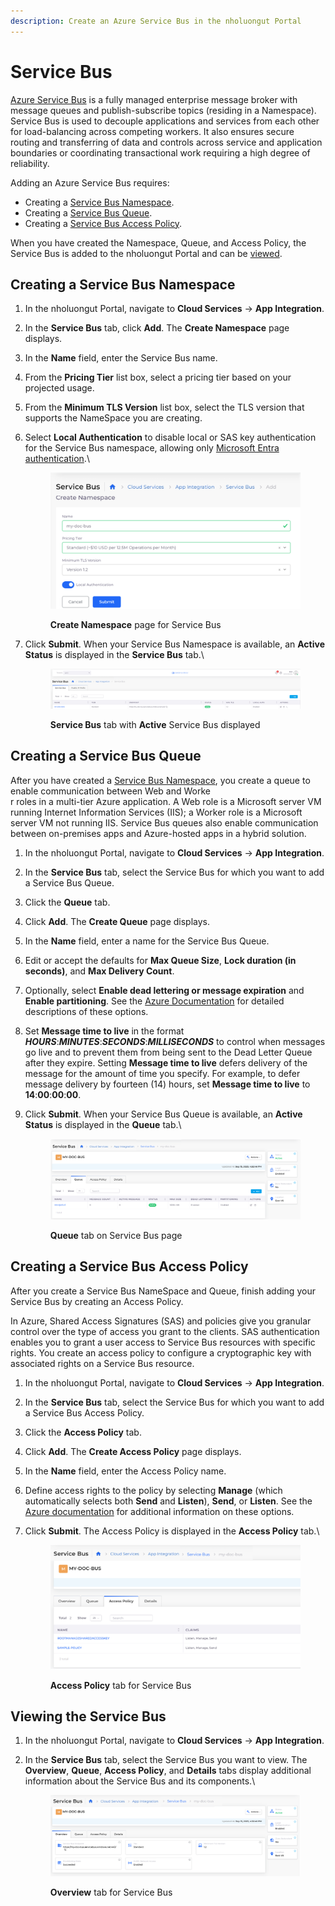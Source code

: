 ```yaml
---
description: Create an Azure Service Bus in the nholuongut Portal
---
```


# Service Bus

[Azure Service Bus](https://learn.microsoft.com/en-us/azure/service-bus-messaging/service-bus-messaging-overview) is a fully managed enterprise message broker with message queues and publish-subscribe topics (residing in a Namespace). Service Bus is used to decouple applications and services from each other for load-balancing across competing workers. It also ensures secure routing and transferring of data and controls across service and application boundaries or coordinating transactional work requiring a high degree of reliability.

Adding an Azure Service Bus requires:

* Creating a [Service Bus Namespace](service-bus.md#creating-a-service-bus-namespace).
* Creating a [Service Bus Queue](service-bus.md#creating-a-service-bus-queue).
* Creating a [Service Bus Access Policy](service-bus.md#creating-a-service-bus-access-policy).

When you have created the Namespace, Queue, and Access Policy, the Service Bus is added to the nholuongut Portal and can be [viewed](service-bus.md#viewing-the-service-bus).

## Creating a Service Bus Namespace

1. In the nholuongut Portal, navigate to **Cloud Services** -> **App Integration**.
2. In the **Service Bus** tab, click **Add**. The **Create Namespace** page displays.
3. In the **Name** field, enter the Service Bus name.
4. From the **Pricing Tier** list box, select a pricing tier based on your projected usage.
5. From the **Minimum TLS Version** list box, select the TLS version that supports the NameSpace you are creating.
6.  Select **Local Authentication** to disable local or SAS key authentication for the Service Bus namespace, allowing only [Microsoft Entra authentication](https://learn.microsoft.com/en-us/azure/service-bus-messaging/service-bus-authentication-and-authorization#microsoft-entra-id).\


    <figure><img src="../../.gitbook/assets/sbus1.png" alt=""><figcaption><p><strong>Create Namespace</strong> page for Service Bus</p></figcaption></figure>
7.  Click **Submit**. When your Service Bus Namespace is available, an **Active Status** is displayed in the **Service Bus** tab.\


    <figure><img src="../../.gitbook/assets/sbus2.png" alt=""><figcaption><p><strong>Service Bus</strong> tab with <strong>Active</strong> Service Bus displayed</p></figcaption></figure>

## Creating a Service Bus Queue

After you have created a [Service Bus Namespace](service-bus.md#creating-a-service-bus-namespace), you create a queue to enable communication between Web and Worke\
r roles in a multi-tier Azure application. A Web role is a Microsoft server VM running Internet Information Services (IIS); a Worker role is a Microsoft server VM not running IIS. Service Bus queues also enable communication between on-premises apps and Azure-hosted apps in a hybrid solution.

1. In the nholuongut Portal, navigate to **Cloud Services** -> **App Integration**.
2. In the **Service Bus** tab, select the Service Bus for which you want to add a Service Bus Queue.
3. Click the **Queue** tab.
4. Click **Add**. The **Create Queue** page displays.
5. In the **Name** field, enter a name for the Service Bus Queue.
6. Edit or accept the defaults for **Max Queue Size**, **Lock duration (in seconds)**, and **Max Delivery Count**.
7. Optionally, select **Enable dead lettering or message expiration** and **Enable partitioning**. See the [Azure Documentation](https://learn.microsoft.com/en-us/azure/service-bus-messaging/) for detailed descriptions of these options.
8. Set **Message time to live** in the format _**HOURS**_:_**MINUTES**_:_**SECONDS**_:_**MILLISECONDS**_ to control when messages go live and to prevent them from being sent to the Dead Letter Queue after they expire. Setting **Message time to live** defers delivery of the message for the amount of time you specify. For example, to defer message delivery by fourteen (14) hours, set **Message time to live** to **14**:**00**:**00**:**00**.
9.  Click **Submit**. When your Service Bus Queue is available, an **Active Status** is displayed in the **Queue** tab.\


    <figure><img src="../../.gitbook/assets/sbus4.png" alt=""><figcaption><p><strong>Queue</strong> tab on Service Bus page</p></figcaption></figure>

## Creating a Service Bus Access Policy

After you create a Service Bus NameSpace and Queue, finish adding your Service Bus by creating an Access Policy.

In Azure, Shared Access Signatures (SAS) and policies give you granular control over the type of access you grant to the clients. SAS authentication enables you to grant a user access to Service Bus resources with specific rights. You create an access policy to configure a cryptographic key with associated rights on a Service Bus resource.

1. In the nholuongut Portal, navigate to **Cloud Services** -> **App Integration**.&#x20;
2. In the **Service Bus** tab, select the Service Bus for which you want to add a Service Bus Access Policy.&#x20;
3. Click the **Access Policy** tab.&#x20;
4. Click **Add**. The **Create Access Policy** page displays.
5. In the **Name** field, enter the Access Policy name.
6. Define access rights to the policy by selecting **Manage** (which automatically selects both **Send** and **Listen**), **Send**, or **Listen**. See the [Azure documentation](https://learn.microsoft.com/en-us/azure/service-bus-messaging/service-bus-sas) for additional information on these options.
7.  Click **Submit**. The Access Policy is displayed in the **Access Policy** tab.\


    <figure><img src="../../.gitbook/assets/sbus6.png" alt=""><figcaption><p><strong>Access Policy</strong> tab for Service Bus</p></figcaption></figure>

## Viewing the Service Bus

1. In the nholuongut Portal, navigate to **Cloud Services** -> **App Integration**.&#x20;
2.  In the **Service Bus** tab, select the Service Bus you want to view. The **Overview**, **Queue**, **Access Policy**, and **Details** tabs display additional information about the Service Bus and its components.\


    <figure><img src="../../.gitbook/assets/sbus7.png" alt=""><figcaption><p><strong>Overview</strong> tab for Service Bus</p></figcaption></figure>
